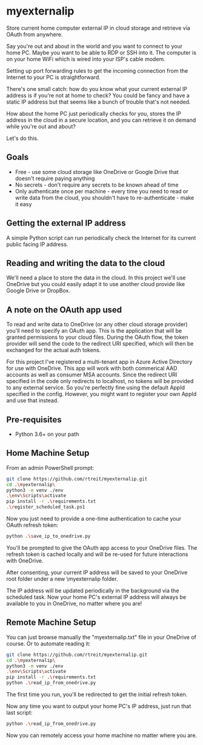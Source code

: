 # myexternalip
Store current home computer external IP in cloud storage and retrieve via OAuth from anywhere. 

Say you're out and about in the world and you want to connect to your home PC. Maybe you want to be able to RDP or SSH into it. The computer is on your home WiFi which is wired into your ISP's cable modem. 

Setting up port forwarding rules to get the incoming connection from the Internet to your PC is straightforward. 

There's one small catch: how do you know what your current external IP address is if you're not at home to check? You could be fancy and have a static IP address but that seems like a bunch of trouble that's not needed. 

How about the home PC just periodically checks for you, stores the IP address in the cloud in a secure location, and you can retrieve it on demand while you're out and about? 

Let's do this. 

## Goals
* Free - use some cloud storage like OneDrive or Google Drive that doesn't require paying anything
* No secrets - don't require any secrets to be known ahead of time
* Only authenticate once per machine - every time you need to read or write data from the cloud, you shouldn't have to re-authenticate - make it easy

## Getting the external IP address
A simple Python script can run periodically check the Internet for its current public facing IP address. 

## Reading and writing the data to the cloud
We'll need a place to store the data in the cloud. In this project we'll use OneDrive but you could easily adapt it to use another cloud provide like Google Drive or DropBox. 

## A note on the OAuth app used
To read and write data to OneDrive (or any other cloud storage provider) you'll need to specify an OAuth app. This is the application that will be granted permissions to your cloud files. During the OAuth flow, the token provider will send the code to the redirect URI specified, which will then be exchanged for the actual auth tokens. 

For this project I've registered a multi-tenant app in Azure Active Directory for use with OneDrive. This app will work with both commerical AAD accounts as well as consumer MSA accounts. Since the redirect URI specified in the code only redirects to localhost, no tokens will be provided to any external service. So you're perfectly fine using the default AppId specified in the config. However, you might want to register your own AppId and use that instead. 

## Pre-requisites
* Python 3.6+ on your path

## Home Machine Setup
From an admin PowerShell prompt:
```sh
git clone https://github.com/rtreit/myexternalip.git
cd .\myexternalip\
python3 -m venv ./env
.\env\Scripts\activate
pip install -r .\requirements.txt
.\register_scheduled_task.ps1
```
Now you just need to provide a one-time authentication to cache your OAuth refresh token:
```sh
python .\save_ip_to_onedrive.py
```
You'll be prompted to give the OAuth app access to your OneDrive files. The refresh token is cached locally and will be re-used for future interactions with OneDrive. 

After consenting, your current IP address will be saved to your OneDrive root folder under a new \myexternalip folder. 

The IP address will be updated periodically in the background via the scheduled task. Now your home PC's external IP address will always be available to you in OneDrive, no matter where you are!

## Remote Machine Setup
You can  just browse manually the "myexternalip.txt" file in your OneDrive of course. Or to automate reading it:
```sh
git clone https://github.com/rtreit/myexternalip.git
cd .\myexternalip\
python3 -m venv ./env
.\env\Scripts\activate
pip install -r .\requirements.txt
python .\read_ip_from_onedrive.py
```
The first time you run, you'll be redirected to get the initial refresh token. 

Now any time you want to output your home PC's IP address, just run that last script:
```sh
python .\read_ip_from_onedrive.py
```

Now you can remotely access your home machine no matter where you are. 
